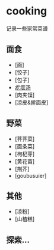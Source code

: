 # cooking

记录一些家常菜谱

## 面食

- [面]
- [饺子]
- [包子]
- [疙瘩汤](gedatang.md)
- [肉夹馍]
- [凉皮&擀面皮]

## 野菜

- [荠荠菜]
- [面条菜]
- [枸杞芽]
- [黄花苗]
- [荆芥]
- [goubusuier]

## 其他

- [凉粉]
- [山楂糕]

## 探索...
